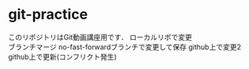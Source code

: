 # git-practice
このリポジトリはGit動画講座用です．
ローカルリポで変更  
ブランチマージ
no-fast-forwardブランチで変更して保存
github上で変更2
github上で更新(コンフリクト発生)
